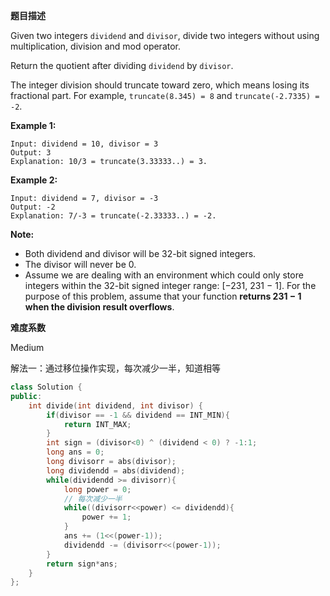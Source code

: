 **题目描述**   

Given two integers `dividend` and `divisor`, divide two integers without using multiplication, division and mod operator.

Return the quotient after dividing `dividend` by `divisor`.

The integer division should truncate toward zero, which means losing its fractional part. For example, `truncate(8.345) = 8` and `truncate(-2.7335) = -2`.

**Example 1:**

```
Input: dividend = 10, divisor = 3
Output: 3
Explanation: 10/3 = truncate(3.33333..) = 3.
```

**Example 2:**

```
Input: dividend = 7, divisor = -3
Output: -2
Explanation: 7/-3 = truncate(-2.33333..) = -2.
```

**Note:**

- Both dividend and divisor will be 32-bit signed integers.
- The divisor will never be 0.
- Assume we are dealing with an environment which could only store integers within the 32-bit signed integer range: [−231,  231 − 1]. For the purpose of this problem, assume that your function **returns 231 − 1 when the division result overflows**.

**难度系数**    

Medium

解法一：通过移位操作实现，每次减少一半，知道相等

```c++
class Solution {
public:
    int divide(int dividend, int divisor) {
        if(divisor == -1 && dividend == INT_MIN){
            return INT_MAX;
        }
        int sign = (divisor<0) ^ (dividend < 0) ? -1:1;
        long ans = 0;
        long divisorr = abs(divisor);
        long dividendd = abs(dividend);
        while(dividendd >= divisorr){
            long power = 0;
            // 每次减少一半
            while((divisorr<<power) <= dividendd){
                power += 1;
            }
            ans += (1<<(power-1));
            dividendd -= (divisorr<<(power-1));
        }
        return sign*ans;
    }
};
```


